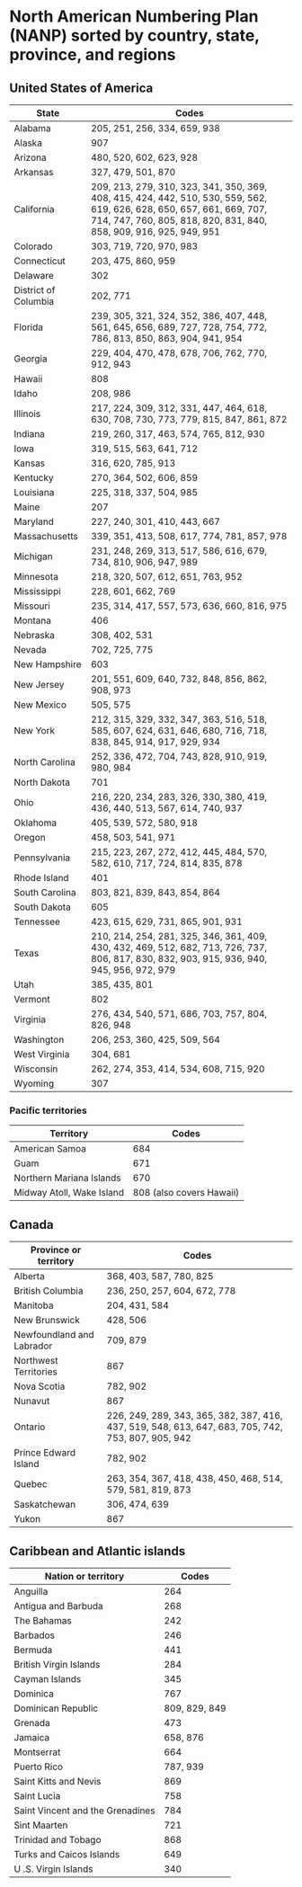 # North American Numbering Plan (NANP) sorted by country, state, province, and regions

## United States of America

| State | Codes |
| --- | --- |
| Alabama|205, 251, 256, 334, 659, 938 |
| Alaska | 907 |
| Arizona | 480, 520, 602, 623, 928 |
| Arkansas | 327, 479, 501, 870 |
| California | 209, 213, 279, 310, 323, 341, 350, 369, 408, 415, 424, 442, 510, 530, 559, 562, 619, 626, 628, 650, 657, 661, 669, 707, 714, 747, 760, 805, 818, 820, 831, 840, 858, 909, 916, 925, 949, 951 |
| Colorado | 303, 719, 720, 970, 983 |
| Connecticut | 203, 475, 860, 959 |
| Delaware | 302 |
| District  of Columbia| 202, 771 |
| Florida | 239, 305, 321, 324, 352, 386, 407, 448, 561, 645, 656, 689, 727, 728, 754, 772, 786, 813, 850, 863, 904, 941, 954 |
| Georgia | 229, 404, 470, 478, 678, 706, 762, 770, 912, 943 |
| Hawaii | 808 |
| Idaho | 208, 986 |
| Illinois | 217, 224, 309, 312, 331, 447, 464, 618, 630, 708, 730, 773, 779, 815, 847, 861, 872 |
| Indiana | 219, 260, 317, 463, 574, 765, 812, 930 |
| Iowa | 319, 515, 563, 641, 712 |
| Kansas | 316, 620, 785, 913 |
| Kentucky | 270, 364, 502, 606, 859 |
| Louisiana | 225, 318, 337, 504, 985 |
| Maine | 207 |
| Maryland | 227, 240, 301, 410, 443, 667 |
| Massachusetts | 339, 351, 413, 508, 617, 774, 781, 857, 978 |
| Michigan | 231, 248, 269, 313, 517, 586, 616, 679, 734, 810, 906, 947, 989 |
| Minnesota | 218, 320, 507, 612, 651, 763, 952 |
| Mississippi | 228, 601, 662, 769 |
| Missouri | 235, 314, 417, 557, 573, 636, 660, 816, 975 |
| Montana | 406 |
| Nebraska | 308, 402, 531 |
| Nevada | 702, 725, 775 |
| New  Hampshire| 603 |
| New  Jersey| 201, 551, 609, 640, 732, 848, 856, 862, 908, 973 |
| New  Mexico| 505, 575 |
| New  York| 212, 315, 329, 332, 347, 363, 516, 518, 585, 607, 624, 631, 646, 680, 716, 718, 838, 845, 914, 917, 929, 934 |
| North  Carolina| 252, 336, 472, 704, 743, 828, 910, 919, 980, 984 |
| North  Dakota| 701 |
| Ohio | 216, 220, 234, 283, 326, 330, 380, 419, 436, 440, 513, 567, 614, 740, 937 |
| Oklahoma | 405, 539, 572, 580, 918 |
| Oregon | 458, 503, 541, 971 |
| Pennsylvania | 215, 223, 267, 272, 412, 445, 484, 570, 582, 610, 717, 724, 814, 835, 878 |
| Rhode  Island| 401 |
| South  Carolina| 803, 821, 839, 843, 854, 864 |
| South  Dakota| 605 |
| Tennessee | 423, 615, 629, 731, 865, 901, 931 |
| Texas | 210, 214, 254, 281, 325, 346, 361, 409, 430, 432, 469, 512, 682, 713, 726, 737, 806, 817, 830, 832, 903, 915, 936, 940, 945, 956, 972, 979 |
| Utah | 385, 435, 801 |
| Vermont | 802 |
| Virginia | 276, 434, 540, 571, 686, 703, 757, 804, 826, 948 |
| Washington | 206, 253, 360, 425, 509, 564 |
| West  Virginia| 304, 681 |
| Wisconsin | 262, 274, 353, 414, 534, 608, 715, 920 |
| Wyoming | 307 |

### Pacific territories

| Territory | Codes |
| --- | --- |
| American Samoa| 684 |
| Guam | 671 |
| Northern Mariana Islands| 670 |
| Midway Atoll, Wake Island| 808 (also covers Hawaii) |

## Canada

| Province or territory | Codes |
| --- | --- |
| Alberta | 368, 403, 587, 780, 825 |
| British  Columbia| 236, 250, 257, 604, 672, 778 |
| Manitoba | 204, 431, 584 |
| New  Brunswick| 428, 506 |
| Newfoundland  and Labrador| 709, 879 |
| Northwest  Territories| 867 |
| Nova  Scotia| 782, 902 |
| Nunavut | 867 |
| Ontario | 226, 249, 289, 343, 365, 382, 387, 416, 437, 519, 548, 613, 647, 683, 705, 742, 753, 807, 905, 942 |
| Prince  Edward Island| 782, 902 |
| Quebec | 263, 354, 367, 418, 438, 450, 468, 514, 579, 581, 819, 873 |
| Saskatchewan | 306, 474, 639 |
| Yukon | 867 |

## Caribbean and Atlantic islands

| Nation or territory | Codes |
| --- | --- |
| Anguilla | 264 |
| Antigua  and Barbuda| 268 |
| The  Bahamas| 242 |
| Barbados | 246 |
| Bermuda | 441 |
| British  Virgin Islands| 284 |
| Cayman  Islands| 345 |
| Dominica | 767 |
| Dominican  Republic| 809, 829, 849 |
| Grenada | 473 |
| Jamaica | 658, 876 |
| Montserrat | 664 |
| Puerto  Rico| 787, 939 |
| Saint  Kitts and Nevis| 869 |
| Saint  Lucia| 758 |
| Saint  Vincent and the Grenadines| 784 |
| Sint  Maarten| 721 |
| Trinidad  and Tobago| 868 |
| Turks  and Caicos Islands| 649 |
| U .S. Virgin Islands| 340 |
